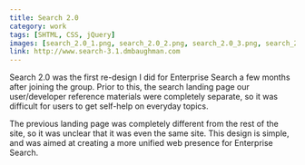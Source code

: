 ```yaml
---
title: Search 2.0
category: work
tags: [SHTML, CSS, jQuery]
images: [search_2.0_1.png, search_2.0_2.png, search_2.0_3.png, search_2.0_4.png]
link: http://www.search-3.1.dmbaughman.com
---
```

Search 2.0 was the first re-design I did for Enterprise Search a few months after joining the group.  Prior to this, the search landing page our user/developer reference materials were completely separate, so it was difficult for users to get self-help on everyday topics.

The previous landing page was completely different from the rest of the site, so it was unclear that it was even the same site.  This design is simple, and was aimed at creating a more unified web presence for Enterprise Search.